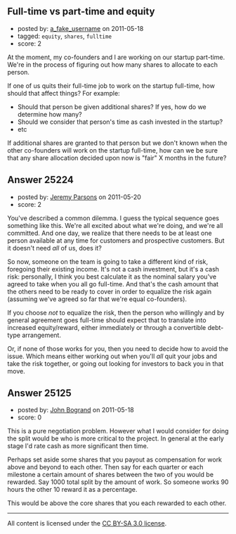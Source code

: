 ## Full-time vs part-time and equity

- posted by: [a_fake_username](https://stackexchange.com/users/-1/10417-a-fake-username) on 2011-05-18
- tagged: `equity`, `shares`, `fulltime`
- score: 2

At the moment, my co-founders and I are working on our startup part-time. We're in the process of figuring out how many shares to allocate to each person.

If one of us quits their full-time job to work on the startup full-time, how should that affect things? For example:

 - Should that person be given additional shares? If yes, how do we determine how many?
 - Should we consider that person's time as cash invested in the startup?
 - etc

If additional shares are granted to that person but we don't known when the other co-founders will work on the startup full-time, how can we be sure that any share allocation decided upon now is "fair" X months in the future?


## Answer 25224

- posted by: [Jeremy Parsons](https://stackexchange.com/users/-1/4291-jeremy-parsons) on 2011-05-20
- score: 2

You've described a common dilemma. I guess the typical sequence goes something like this. We're all excited about what we're doing, and we're all committed. And one day, we realize that there needs to be at least one person available at any time for customers and prospective customers. But it doesn't need *all* of us, does it?

So now, someone on the team is going to take a different kind of risk, foregoing their existing income. It's not a cash investment, but it's a cash risk: personally, I think you best calculate it as the nominal salary you've agreed to take when you all go full-time. And that's the cash amount that the others need to be ready to cover in order to equalize the risk again (assuming we've agreed so far that we're equal co-founders). 

If you choose *not* to equalize the risk, then the person who willingly and by general agreement goes full-time should expect that to translate into increased equity/reward, either immediately or through a convertible debt-type arrangement.

Or, if none of those works for you, then you need to decide how to avoid the issue. Which means either working out when you'll *all* quit your jobs and take the risk together, or going out looking for investors to back you in that move.


## Answer 25125

- posted by: [John Bogrand](https://stackexchange.com/users/-1/3577-john-bogrand) on 2011-05-18
- score: 0

This is a pure negotiation problem.  However what I would consider for doing the split would be who is more critical to the project.  In general at the early stage I'd rate cash as more significant then time.   

Perhaps set aside some shares that you payout as compensation for work above and beyond to each other.  Then say for each quarter or each milestone a certain amount of shares between the two of you would be rewarded.  Say 1000 total split by the amount of work.  So someone works 90 hours the other 10 reward it as a percentage. 

This would be above the core shares that you each rewarded to each other.  



---

All content is licensed under the [CC BY-SA 3.0 license](https://creativecommons.org/licenses/by-sa/3.0/).
